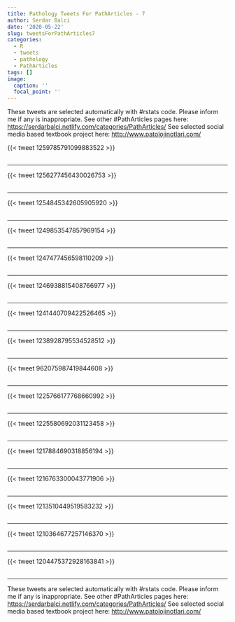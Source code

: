 ```yaml
---
title: Pathology Tweets For PathArticles - 7
author: Serdar Balci
date: '2020-05-22'
slug: tweetsForPathArticles7
categories:
  - R
  - tweets
  - pathology
  - PathArticles
tags: []
image:
  caption: ''
  focal_point: ''
---
```



These tweets are selected automatically with #rstats code. Please inform me if any is inappropriate.
See other #PathArticles pages here: https://serdarbalci.netlify.com/categories/PathArticles/ 
See selected social media based textbook project here: http://www.patolojinotlari.com/

{{< tweet 1259785791099883522 >}}
<br>
<br>
<hr>
{{< tweet 1256277456430026753 >}}
<br>
<br>
<hr>
{{< tweet 1254845342605905920 >}}
<br>
<br>
<hr>
{{< tweet 1249853547857969154 >}}
<br>
<br>
<hr>
{{< tweet 1247477456598110209 >}}
<br>
<br>
<hr>
{{< tweet 1246938815408766977 >}}
<br>
<br>
<hr>
{{< tweet 1241440709422526465 >}}
<br>
<br>
<hr>
{{< tweet 1238928795534528512 >}}
<br>
<br>
<hr>
{{< tweet 962075987419844608 >}}
<br>
<br>
<hr>
{{< tweet 1225766177768660992 >}}
<br>
<br>
<hr>
{{< tweet 1225580692031123458 >}}
<br>
<br>
<hr>
{{< tweet 1217884690318856194 >}}
<br>
<br>
<hr>
{{< tweet 1216763300043771906 >}}
<br>
<br>
<hr>
{{< tweet 1213510449519583232 >}}
<br>
<br>
<hr>
{{< tweet 1210364677257146370 >}}
<br>
<br>
<hr>
{{< tweet 1204475372928163841 >}}
<br>
<br>
<hr>


These tweets are selected automatically with #rstats code. Please inform me if any is inappropriate.
See other #PathArticles pages here: https://serdarbalci.netlify.com/categories/PathArticles/ 
See selected social media based textbook project here: http://www.patolojinotlari.com/
